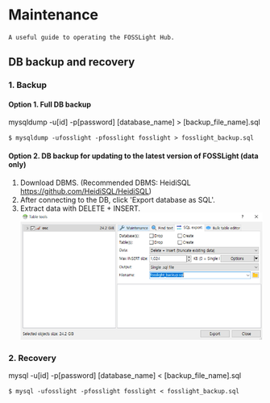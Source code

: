 # Maintenance
```note
A useful guide to operating the FOSSLight Hub.
```

## DB backup and recovery
### 1. Backup 
#### Option 1. Full DB backup    
mysqldump -u[id] -p[password] [database_name] > [backup_file_name].sql
```
$ mysqldump -ufosslight -pfosslight fosslight > fosslight_backup.sql
```

#### Option 2. DB backup for updating to the latest version of FOSSLight (data only)
1. Download DBMS. (Recommended DBMS: HeidiSQL https://github.com/HeidiSQL/HeidiSQL)
2. After connecting to the DB, click 'Export database as SQL'.
3. Extract data with DELETE + INSERT.
    ![config](./images/sql_backup.png)

### 2. Recovery    
mysql -u[id] -p[password] [database_name] < [backup_file_name].sql
```
$ mysql -ufosslight -pfosslight fosslight < fosslight_backup.sql
```

